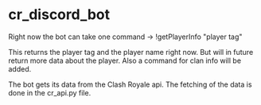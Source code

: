 # cr_discord_bot
Right now the bot can take one command -> !getPlayerInfo "player tag"

This returns the player tag and the player name right now. But will in future return more data about the player. Also a command for clan info will be added.

The bot gets its data from the Clash Royale api. The fetching of the data is done in the cr_api.py file.